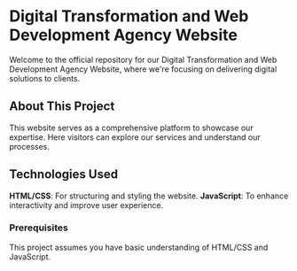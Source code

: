 # Digital Transformation and Web Development Agency Website

Welcome to the official repository for our Digital Transformation and Web Development Agency Website, where we're focusing on delivering digital solutions to clients.

## About This Project

This website serves as a comprehensive platform to showcase our expertise. Here visitors can explore our services and understand our processes.

## Technologies Used

**HTML/CSS**: For structuring and styling the website.
**JavaScript**: To enhance interactivity and improve user experience.

### Prerequisites

This project assumes you have basic understanding of HTML/CSS and JavaScript. 
